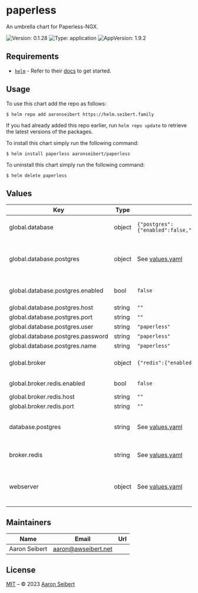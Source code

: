 

# paperless

An umbrella chart for Paperless-NGX.

![Version: 0.1.28](https://img.shields.io/badge/Version-0.1.28-informational?style=flat-square) ![Type: application](https://img.shields.io/badge/Type-application-informational?style=flat-square) ![AppVersion: 1.9.2](https://img.shields.io/badge/AppVersion-1.9.2-informational?style=flat-square)

## Requirements

- [`helm`](https://helm.sh) - Refer to their [docs](https://helm.sh/docs) to get started.

## Usage

To use this chart add the repo as follows:

```console
$ helm repo add aaronseibert https://helm.seibert.family
```

If you had already added this repo earlier, run `helm repo update` to retrieve the latest versions of the packages.

To install this chart simply run the following command:

```console
$ helm install paperless aaronseibert/paperless
```

To uninstall this chart simply run the following command:

```console
$ helm delete paperless
```

## Values

| Key | Type | Default | Description |
|-----|------|---------|-------------|
| global.database | object | `{"postgres":{"enabled":false,"host":"","name":"paperless","password":"paperless","port":"","user":"paperless"}}` | database connection properties |
| global.database.postgres | object | See [values.yaml](https://github.com/AaronSeibert/helm-charts/tree/main/charts/postgres/values.yaml) | Enable and configure [postgres subchart](https://github.com/AaronSeibert/helm-charts/tree/main/charts/postgres) under this key. |
| global.database.postgres.enabled | bool | `false` | enable/disable postgres support |
| global.database.postgres.host | string | `""` | db host |
| global.database.postgres.port | string | `""` | db port |
| global.database.postgres.user | string | `"paperless"` | db user |
| global.database.postgres.password | string | `"paperless"` | db password |
| global.database.postgres.name | string | `"paperless"` | db name |
| global.broker | object | `{"redis":{"enabled":false,"host":"","port":""}}` | broker connection properties |
| global.broker.redis.enabled | bool | `false` | enable/disable redis support |
| global.broker.redis.host | string | `""` | redis host |
| global.broker.redis.port | string | `""` | redis port |
| database.postgres | string | See [values.yaml](https://github.com/AaronSeibert/helm-charts/tree/main/charts/postgres/values.yaml) | Configure [postgres subchart](https://github.com/AaronSeibert/helm-charts/tree/main/charts/postgres) under this key. |
| broker.redis | string | See [values.yaml](https://github.com/AaronSeibert/helm-charts/tree/main/charts/redis/values.yaml) | Configure [redis subchart](https://github.com/AaronSeibert/helm-charts/tree/main/charts/redis) under this key. |
| webserver | object | See [values.yaml](https://github.com/AaronSeibert/helm-charts/tree/main/charts/paperless-ngx/values.yaml) | Enable and configure [paperless-ngx subchart](https://github.com/AaronSeibert/helm-charts/tree/main/charts/paperless-ngx) under this key. |

## Maintainers

| Name | Email | Url |
| ---- | ------ | --- |
| Aaron Seibert | <aaron@awseibert.net> |  |

## License

[MIT](../LICENSE.md) – © 2023 [Aaron Seibert](https://helm.seibert.family)
